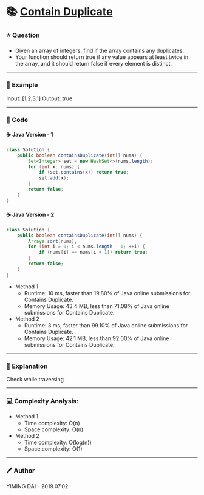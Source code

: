 # :books: [Contain Duplicate](https://leetcode.com/problems/contains-duplicate/)

### :star: Question

- Given an array of integers, find if the array contains any duplicates.
- Your function should return true if any value appears at least twice in the array, and it should return false if every element is distinct.

--- 

### :car: Example

Input: [1,2,3,1]
Output: true

---

### :hammer: Code

#### :coffee: Java Version - 1

```java
class Solution {
    public boolean containsDuplicate(int[] nums) {
        Set<Integer> set = new HashSet<>(nums.length);
        for (int x: nums) {
            if (set.contains(x)) return true;
            set.add(x);
        }
        return false;
    }
}
```

#### :coffee: Java Version - 2

```java
class Solution {
    public boolean containsDuplicate(int[] nums) {
        Arrays.sort(nums);
        for (int i = 0; i < nums.length - 1; ++i) {
            if (nums[i] == nums[i + 1]) return true;
        }
        return false;
    }
}
```

- Method 1
  - Runtime: 10 ms, faster than 19.80% of Java online submissions for Contains Duplicate.
  - Memory Usage: 43.4 MB, less than 71.08% of Java online submissions for Contains Duplicate.
- Method 2
  - Runtime: 3 ms, faster than 99.10% of Java online submissions for Contains Duplicate.
  - Memory Usage: 42.1 MB, less than 92.00% of Java online submissions for Contains Duplicate.

---

### :pencil: Explanation

Check while traversing

---

### :computer: Complexity Analysis:

- Method 1
  - Time complexity: O(n)
  - Space complexity: O(n)
- Method 2
  - Time complexity: O(log(n))
  - Space complexity: O(1)

---

### :pen: Author

YIMING DAI - 2019.07.02
